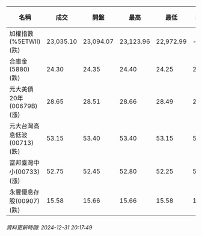 | 名稱 | 成交 | 開盤 | 最高 | 最低 | 均價 | 成交金額(億) | 昨收 | 漲跌幅 | 漲跌 | 總量 | 昨量 | 振幅 |
| -------- | -------- | -------- | -------- |-------- | -------- | -------- |-------- |-------- |-------- | -------- | -------- |-------- |
|加權指數(%5ETWII) (跌)|23,035.10|23,094.07|23,123.96|22,972.99|-|2,691.32|23,190.20|0.67%|155.10|5,492,236|0|0.65%|
|合庫金(5880) (跌)|24.30|24.35|24.40|24.25|24.31|2.55|24.40|0.41%|0.10|10,505|8,599|0.61%|
|元大美債20年(00679B) (漲)|28.65|28.51|28.66|28.49|28.59|12.99|28.24|1.45%|0.41|45,433|68,493|0.60%|
|元大台灣高息低波(00713) (跌)|53.15|53.40|53.40|53.15|53.23|5.71|53.60|0.84%|0.45|10,728|5,178|0.47%|
|富邦臺灣中小(00733) (漲)|52.75|52.45|52.80|52.25|52.51|0.243|52.50|0.48%|0.25|463|435|1.05%|
|永豐優息存股(00907) (跌)|15.58|15.66|15.66|15.58|15.61|0.571|15.70|0.76%|0.12|3,661|1,856|0.51%|
###### 資料更新時間: 2024-12-31 20:17:49